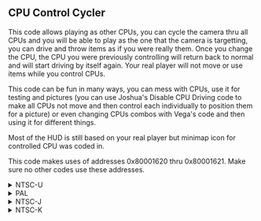 ## CPU Control Cycler

This code allows playing as other CPUs, you can cycle the camera thru all CPUs and you will be able to play as the one that the camera is targetting, you can drive and throw items as if you were really them. Once you change the CPU, the CPU you were previously controlling will return back to normal and will start driving by itself again. Your real player will not move or use items while you control CPUs.

This code can be fun in many ways, you can mess with CPUs, use it for testing and pictures (you can use Joshua's Disable CPU Driving code to make all CPUs not move and then control each individually to position them for a picture) or even changing CPUs combos with Vega's code and then using it for different things.

Most of the HUD is still based on your real player but minimap icon for controlled CPU was coded in.

This code makes uses of addresses 0x80001620 thru 0x80001621. Make sure no other codes use these addresses.

<details>
<summary>NTSC-U</summary>

XXXX: Controller Address Second Half [Example: 14C2 for Classic Controller NTSC-U]
YYYY: Both cycle buttons masked together (Button to cycle to previous+ Button to cycle to next button = YYYY) [Example: 8002 for D-Pad Left/Right for Classic Controller]
ZZZZ: Button to cycle to previous [Example: 0002 for D-Pad Left for Classic Controller ]

No need to input button to cycle to next, YYYY logic does it, plus, makes code shorter and cleaner.

Button values: https://mariokartwii.com/archive/index.php?thread-44.html

```powerpc
C2581B2C 00000006
819D0000 818C0000
898C0010 3D608000
896B1620 2C0B0000
4182000C 2C0C0000
4D820020 9421FFF0
60000000 00000000
C258E058 00000006
819D0000 818C0000
898C0010 3D608000
896B1620 2C0B0000
4182000C 2C0C0000
4D820020 9421FFD0
60000000 00000000
C2589BE4 00000004
88030010 3D808000
898C1620 7C006000
40820008 38000000
60000000 00000000
C25971F8 00000013
3FC08000 889E1620
3D808034 A06CXXXX
3D80809C 818CEE20
898C0010 398CFFFF
2C0C0001 41810014
2C040001 4081000C
38800000 48000044
7063YYYY 4182004C
897E1621 2C0B0000
40820048 706BZZZZ
41820018 2C040000
3884FFFF 4082001C
7D846378 48000014
7C0C2000 38840001
40820008 38800000
989D009C 989E1620
39600001 48000008
39600000 997E1621
60000000 00000000
C2728F84 00000007
3D808000 898C1620
817D0000 814B0000
894A0010 7C0C5000
40820018 818B0004
816C0014 556B003C
916C0014 4E800020
9421FFF0 00000000
C278ED0C 00000005
A01D000C 3D808000
898C1620 2C0C0000
41820010 2C1B0000
40820008 38000000
60000000 00000000
C27E1CA8 00000002
3D808000 898C1620
7C046000 00000000
C27E2018 0000000A
80030B90 3D808000
898C1620 817CFFFC
2C0B0000 41820038
816B0000 816B0000
896B0010 396B0001
7C0B6000 40820020
38000002 819C01BC
39600001 996C00BB
819C01C0 39600005
996C00BB 00000000
```
</details>

<details>
<summary>PAL</summary>

803Q: Change Q to 5 for GameCube controller, 4 for all other controllers
XXXX: Controller Address Second Half [Example: 14C2 for Classic Controller NTSC-U]
YYYY: Both cycle buttons masked together (Button to cycle to previous+ Button to cycle to next button = YYYY) [Example: 8002 for D-Pad Left/Right for Classic Controller ]
ZZZZ: Button to cycle to previous [Example: 0002 for D-Pad Left for Classic Controller ]

No need to input button to cycle to next, YYYY logic does it, plus, makes code shorter and cleaner.

Button values: https://mariokartwii.com/archive/index.php?thread-44.html

```powerpc
C2588350 00000006
819D0000 818C0000
898C0010 3D608000
896B1620 2C0B0000
4182000C 2C0C0000
4D820020 9421FFF0
60000000 00000000
C259487C 00000006
819D0000 818C0000
898C0010 3D608000
896B1620 2C0B0000
4182000C 2C0C0000
4D820020 9421FFD0
60000000 00000000
C2590408 00000004
88030010 3D808000
898C1620 7C006000
40820008 38000000
60000000 00000000
C25A2230 00000013
3FC08000 889E1620
3D80803Q A06CXXXX
3D80809C 818C3618
898C0010 398CFFFF
2C0C0001 41810014
2C040001 4081000C
38800000 48000044
7063YYYY 4182004C
897E1621 2C0B0000
40820048 706BZZZZ
41820018 2C040000
3884FFFF 4082001C
7D846378 48000014
7C0C2000 38840001
40820008 38800000
989D009C 989E1620
39600001 48000008
39600000 997E1621
60000000 00000000
C273313C 00000007
3D808000 898C1620
817D0000 814B0000
894A0010 7C0C5000
40820018 818B0004
816C0014 556B003C
916C0014 4E800020
9421FFF0 00000000
C2797D18 00000005
A01D000C 3D808000
898C1620 2C0C0000
41820010 2C1B0000
40820008 38000000
60000000 00000000
C27EB554 00000002
3D808000 898C1620
7C046000 00000000
C27EB8C4 0000000A
80030B90 3D808000
898C1620 817CFFFC
2C0B0000 41820038
816B0000 816B0000
896B0010 396B0001
7C0B6000 40820020
38000002 819C01BC
39600001 996C00BB
819C01C0 39600005
996C00BB 00000000
```
</details>

<details>
<summary>NTSC-J</summary>

XXXX: Controller Address Second Half [Example: 14C2 for Classic Controller NTSC-U]
YYYY: Both cycle buttons masked together (Button to cycle to previous+ Button to cycle to next button = YYYY) [Example: 8002 for D-Pad Left/Right for Classic Controller ]
ZZZZ: Button to cycle to previous [Example: 0002 for D-Pad Left for Classic Controller ]

No need to input button to cycle to next, YYYY logic does it, plus, makes code shorter and cleaner.

Button values: https://mariokartwii.com/archive/index.php?thread-44.html

```powerpc
C2587CD0 00000006
819D0000 818C0000
898C0010 3D608000
896B1620 2C0B0000
4182000C 2C0C0000
4D820020 9421FFF0
60000000 00000000
C25941FC 00000006
819D0000 818C0000
898C0010 3D608000
896B1620 2C0B0000
4182000C 2C0C0000
4D820020 9421FFD0
60000000 00000000
C258FD88 00000004
88030010 3D808000
898C1620 7C006000
40820008 38000000
60000000 00000000
C25A1BB0 00000013
3FC08000 889E1620
3D808034 A06CXXXX
3D80809C 818C2678
898C0010 398CFFFF
2C0C0001 41810014
2C040001 4081000C
38800000 48000044
7063YYYY 4182004C
897E1621 2C0B0000
40820048 706BZZZZ
41820018 2C040000
3884FFFF 4082001C
7D846378 48000014
7C0C2000 38840001
40820008 38800000
989D009C 989E1620
39600001 48000008
39600000 997E1621
60000000 00000000
C27327A8 00000007
3D808000 898C1620
817D0000 814B0000
894A0010 7C0C5000
40820018 818B0004
816C0014 556B003C
916C0014 4E800020
9421FFF0 00000000
C2797384 00000005
A01D000C 3D808000
898C1620 2C0C0000
41820010 2C1B0000
40820008 38000000
60000000 00000000
C27EABC0 00000002
3D808000 898C1620
7C046000 00000000
C27EAF30 0000000A
80030B90 3D808000
898C1620 817CFFFC
2C0B0000 41820038
816B0000 816B0000
896B0010 396B0001
7C0B6000 40820020
38000002 819C01BC
39600001 996C00BB
819C01C0 39600005
996C00BB 00000000
```
</details>

<details>
<summary>NTSC-K</summary>

XXXX: Controller Address Second Half [Example: 14C2 for Classic Controller NTSC-U]
YYYY: Both cycle buttons masked together (Button to cycle to previous+ Button to cycle to next button = YYYY) [Example: 8002 for D-Pad Left/Right for Classic Controller ]
ZZZZ: Button to cycle to previous [Example: 0002 for D-Pad Left for Classic Controller ]

No need to input button to cycle to next, YYYY logic does it, plus, makes code shorter and cleaner.

Button values: https://mariokartwii.com/archive/index.php?thread-44.html

```powerpc
C25763A8 00000006
819D0000 818C0000
898C0010 3D608000
896B1620 2C0B0000
4182000C 2C0C0000
4D820020 9421FFF0
60000000 00000000
C25828D4 00000006
819D0000 818C0000
898C0010 3D608000
896B1620 2C0B0000
4182000C 2C0C0000
4D820020 9421FFD0
60000000 00000000
C257E460 00000004
88030010 3D808000
898C1620 7C006000
40820008 38000000
60000000 00000000
C2590288 00000013
3FC08000 889E1620
3D808033 A06CXXXX
3D80809B 818C1C58
898C0010 398CFFFF
2C0C0001 41810014
2C040001 4081000C
38800000 48000044
7063YYYY 4182004C
897E1621 2C0B0000
40820048 706BZZZZ
41820018 2C040000
3884FFFF 4082001C
7D846378 48000014
7C0C2000 38840001
40820008 38800000
989D009C 989E1620
39600001 48000008
39600000 997E1621
60000000 00000000
C27214E4 00000007
3D808000 898C1620
817D0000 814B0000
894A0010 7C0C5000
40820018 818B0004
816C0014 556B003C
916C0014 4E800020
9421FFF0 00000000
C27860D8 00000005
A01D000C 3D808000
898C1620 2C0C0000
41820010 2C1B0000
40820008 38000000
60000000 00000000
C27D9914 00000002
3D808000 898C1620
7C046000 00000000
C27D9C84 0000000A
80030B90 3D808000
898C1620 817CFFFC
2C0B0000 41820038
816B0000 816B0000
896B0010 396B0001
7C0B6000 40820020
38000002 819C01BC
39600001 996C00BB
819C01C0 39600005
996C00BB 00000000
```
</details>